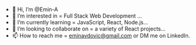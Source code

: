 - 👋 Hi, I’m @Emin-A
- 👀 I’m interested in  =  Full Stack Web Development ...
- 🌱 I’m currently learning  =  JavaScript, React, Node.js...
- 💞️ I’m looking to collaborate on  =  a variety of React projects...
- 📫 How to reach me  =  eminavdovic@gmail.com or DM me on LinkedIn.

<!---
Emin-A/Emin-A is a ✨ special ✨ repository because its `README.md` (this file) appears on your GitHub profile.
You can click the Preview link to take a look at your changes.
--->
